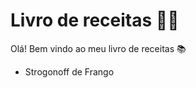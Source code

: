 # Livro de receitas :woman_cook:

Olá! Bem vindo ao meu livro de receitas :books:

- Strogonoff de Frango
